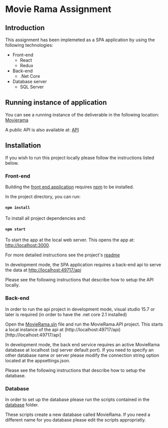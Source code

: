 # Movie Rama Assignment

## Introduction

This assignment has been implemeted as a SPA application by using the following technologies:

- Front-end
  - React
  - Redux
- Back-end
  - .Net Core
- Database server
  - SQL Server

## Running instance of application

You can see a running instance of the deliverable in the following location: [Movierama](https://movierama.azurewebsites.net/)

A public API is also available at: [API](https://movieramaapi.azurewebsites.net/api/movies)

## Installation

If you wish to run this project locally please follow the instructions listed below.

### Front-end

Building the [front end application](movierama-app) requires [npm](https://www.npmjs.com/get-npm) to be installed.

In the project directory, you can run:

#### `npm install`

To install all project dependencies and:

#### `npm start`

To start the app at the local web server. This opens the app at: [http://localhost:3000](http://localhost:3000).

For more detailed instructions see the project's [readme](movierama-app)

In development mode, the SPA application requires a back-end api to serve the data at [http://localhost:49717/api](http://localhost:49717/api)

Please see the following instructions that describe how to setup the API locally.

### Back-end

In order to run the api project in development mode, visual studio 15.7 or later is required (in order to have the .net core 2.1 installed)

Open the [MovieRama.sln](MovieRama.sln) file and run the MovieRama.API project. This starts a local instance of the api at (http://localhost:49717/api)[http://localhost:49717/api]

In development mode, the back end service requires an active MovieRama database at localhost (sql server default port). If you need to specify an other database name or server please modify the connection string option located at the appsettings.json.

Please see the following instructions that describe how to setup the database. 

### Database

In order to set up the database please run the scripts contained in the [database](database) folder.

These scripts create a new database called MovieRama. If you need a different name for you database please edit the scripts appropriatly.
